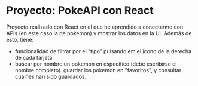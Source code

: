 # Proyecto: PokeAPI con React
Proyecto realizado con React en el que he aprendido a conectarme con APIs (en este caso la de pokemon) y mostrar los datos en la UI. Además de esto, tiene:
 - funcionalidad de filtrar por el "tipo" pulsando em el icono de la derecha de cada tarjeta
 - buscar por nombre un pokemon en específico (debe escribirse el nombre completo).
 guardar los pokemon en "favoritos", y consultar cuálñes han sido guardados.
